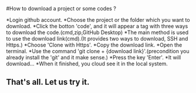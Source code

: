 #How to download a project or some codes ?

*Login github account.
*Choose the project or the folder which you want to download.
*Click the botton 'code', and it will appear a tag with three ways to download the code.(cmd,zip,GitHub Desktop)
*The main method is used to use the download link(cmd).(It provides two ways to download, SSH and Https.)
*Choose 'Clone with Https'.
*Copy the download link.
*Open the terminal.
*Use the command 'git clone + {download link}'.(precondition you already install the 'git' and it make sense.)
*Press the key 'Enter'.
*It will download...
*When it finished, you cloud see it in the local system.

## That's all. Let us try it.
